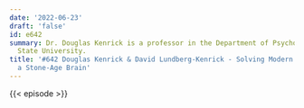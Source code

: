 ```yaml
---
date: '2022-06-23'
draft: 'false'
id: e642
summary: Dr. Douglas Kenrick is a professor in the Department of Psychology at Arizona
  State University.
title: '#642 Douglas Kenrick & David Lundberg-Kenrick - Solving Modern Problems with
  a Stone-Age Brain'
---
```

{{< episode >}}
